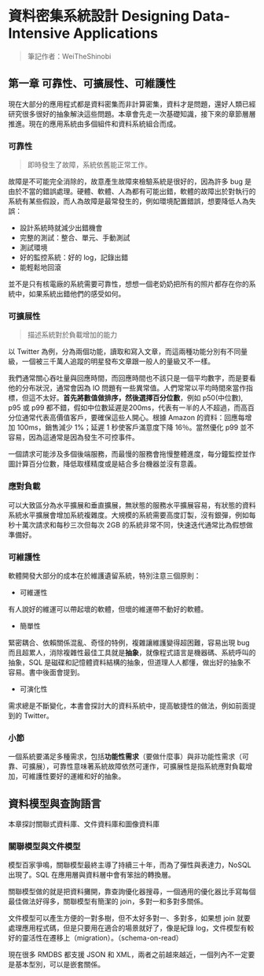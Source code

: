 # 資料密集系統設計 Designing Data-Intensive Applications

> 筆記作者：WeiTheShinobi

## 第一章 可靠性、可擴展性、可維護性

現在大部分的應用程式都是資料密集而非計算密集，資料才是問題，還好人類已經研究很多很好的抽象解決這些問題。本章會先走一次基礎知識，接下來的章節層層推進。現在的應用系統由多個組件和資料系統組合而成。

### 可靠性

> 即時發生了故障，系統依舊能正常工作。

故障是不可能完全消除的，故意產生故障來檢驗系統是很好的，因為許多 bug 是由於不當的錯誤處理。硬體、軟體、人為都有可能出錯，軟體的故障出於對執行的系統有某些假設，而人為故障是最常發生的，例如環境配置錯誤，想要降低人為失誤：

- 設計系統時就減少出錯機會
- 完整的測試：整合、單元、手動測試
- 測試環境
- 好的監控系統：好的 log，記錄出錯
- 能輕鬆地回滾

並不是只有核電廠的系統需要可靠性，想想一個老奶奶把所有的照片都存在你的系統中，如果系統出錯他們的感受如何。

### 可擴展性

> 描述系統對於負載增加的能力

以 Twitter 為例，分為兩個功能，讀取和寫入文章，而這兩種功能分別有不同量級，一個被三千萬人追蹤的明星發布文章跟一般人的量級又不一樣。

我們通常關心吞吐量與回應時間，而回應時間也不該只是一個平均數字，而是要看他的分布狀況，通常會因為 IO 問題有一些異常值。人們常常以平均時間來當作指標，但這不太好。**首先將數值做排序，然後選擇百分位數**，例如 p50(中位數), p95 或 p99 都不錯，假如中位數延遲是200ms，代表有一半的人不超過，而高百分位通常代表高價值客戶，要確保這些人開心。根據 Amazon 的資料：回應每增加 100ms，銷售減少 1%；延遲 1 秒使客戶滿意度下降 16％。當然優化 p99 並不容易，因為這通常是因為發生不可控事件。

一個請求可能涉及多個後端服務，而最慢的服務會拖慢整體進度，每分鐘監控並作圖計算百分位數，降低取樣精度或是結合多台機器並沒有意義。

### 應對負載

可以大致區分為水平擴展和垂直擴展，無狀態的服務水平擴展容易，有狀態的資料系統水平擴展會增加系統複雜度。大規模的系統需要高度訂製，沒有銀彈，例如每秒十萬次請求和每秒三次但每次 2GB 的系統非常不同，快速迭代通常比為假想做準備好。

### 可維護性

軟體開發大部分的成本在於維護遺留系統，特別注意三個原則：

- 可維運性

有人說好的維運可以帶起壞的軟體，但壞的維運帶不動好的軟體。

- 簡單性

緊密耦合、依賴關係混亂、奇怪的特例，複雜讓維護變得超困難，容易出現 bug 而且超累人，消除複雜性最佳工具就是**抽象**，就像程式語言是機器碼、系統呼叫的抽象，SQL 是磁碟和記憶體資料結構的抽象，但道理人人都懂，做出好的抽象不容易。書中後面會提到。

- 可演化性

需求總是不斷變化，本書會探討大的資料系統中，提高敏捷性的做法，例如前面提到的 Twitter。

### 小節

一個系統要滿足多種需求，包括**功能性需求**（要做什麼事）與非功能性需求（可靠、可擴展），可靠性意味著系統故障依然可運作，可擴展性是指系統應對負載增加，可維護性要好的運維和好的抽象。

## 資料模型與查詢語言

本章探討關聯式資料庫、文件資料庫和圖像資料庫

### 關聯模型與文件模型

模型百家爭鳴，關聯模型最終主導了持續三十年，而為了彈性與表達力，NoSQL出現了。SQL 在應用層與資料層中會有笨拙的轉換層。

關聯模型做的就是把資料攤開，靠查詢優化器搜尋，一個通用的優化器比手寫每個最佳做法好得多，關聯模型有簡潔的 join，多對一和多對多關係。

文件模型可以產生方便的一對多樹，但不太好多對一、多對多，如果想 join 就要處理應用程式碼，但是只要用在適合的場景就好了，像是紀錄 log，文件模型有較好的靈活性在遷移上（migration）。（schema-on-read）

現在很多 RMDBS 都支援 JSON 和 XML，兩者之前越來越近，一個列內不一定要是基本型別，可以是嵌套關係。

